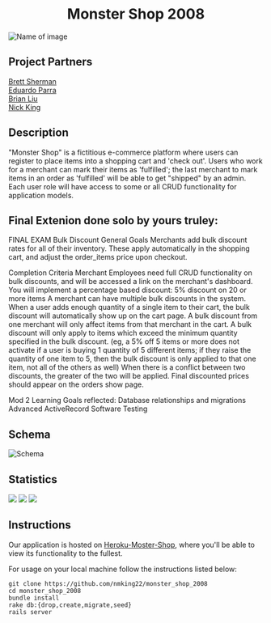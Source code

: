 # <div align="center">  Monster Shop 2008


![Name of image](https://image.shutterstock.com/image-vector/cartoon-furry-monster-halloween-vector-260nw-1197171505.jpg)



 ## Project Partners


[Brett Sherman](https://github.com/BJSherman80)<br>
[Eduardo Parra](https://github.com/helloeduardo) <br>
[Brian Liu](https://github.com/badgerbreezy) <br>
[Nick King](https://github.com/nmking22) <br>




## Description
"Monster Shop" is a fictitious e-commerce platform where users can register to place items into a shopping cart and 'check out'. Users who work for a merchant can mark their items as 'fulfilled'; the last merchant to mark items in an order as 'fulfilled' will be able to get "shipped" by an admin. Each user role will have access to some or all CRUD functionality for application models.

## Final Extenion done solo by yours truley:
FINAL EXAM 
Bulk Discount
General Goals
Merchants add bulk discount rates for all of their inventory. These apply automatically in the shopping cart, and adjust the order_items price upon checkout.

Completion Criteria
Merchant Employees need full CRUD functionality on bulk discounts, and will be accessed a link on the merchant's dashboard.
You will implement a percentage based discount:
5% discount on 20 or more items
A merchant can have multiple bulk discounts in the system.
When a user adds enough quantity of a single item to their cart, the bulk discount will automatically show up on the cart page.
A bulk discount from one merchant will only affect items from that merchant in the cart.
A bulk discount will only apply to items which exceed the minimum quantity specified in the bulk discount. (eg, a 5% off 5 items or more does not activate if a user is buying 1 quantity of 5 different items; if they raise the quantity of one item to 5, then the bulk discount is only applied to that one item, not all of the others as well)
When there is a conflict between two discounts, the greater of the two will be applied.
Final discounted prices should appear on the orders show page.

Mod 2 Learning Goals reflected:
Database relationships and migrations
Advanced ActiveRecord
Software Testing



## Schema
![Schema](https://user-images.githubusercontent.com/68172332/98299243-9f0c8f80-1f74-11eb-9a67-e87dbf0354ff.png)



## Statistics
   ![](https://img.shields.io/badge/Rails-5.2.4-informational?style=flat&logo=<LOGO_NAME>&logoColor=white&color=2bbc8a)    ![](https://img.shields.io/badge/Code-HTML-informational?style=flat&logo=<LOGO_NAME>&logoColor=white&color=2bbc8a) ![](https://img.shields.io/badge/Code-CSS-informational?style=flat&logo=<LOGO_NAME>&logoColor=white&color=2bbc8a)


## Instructions
Our application is hosted on [Heroku-Moster-Shop](https://quiet-dawn-01895.herokuapp.com), where you'll be able to view its functionality to the fullest. 

For usage on your local machine follow the instructions listed below:
```
git clone https://github.com/nmking22/monster_shop_2008
cd monster_shop_2008
bundle install
rake db:{drop,create,migrate,seed}
rails server
```
